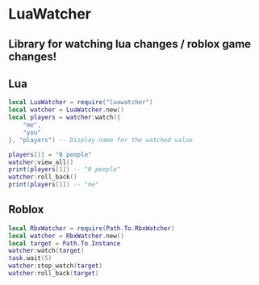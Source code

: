 # LuaWatcher

## Library for watching lua changes / roblox game changes!

## Lua

```lua
local LuaWatcher = require("luawatcher")
local watcher = LuaWatcher.new()
local players = watcher:watch({
    "me",
    "you"
}, "players") -- Display name for the watched value

players[1] = "0 people"
watcher:view_all()
print(players[1]) -- "0 people"
watcher:roll_back()
print(players[1]) -- "me"
```

## Roblox

```lua
local RbxWatcher = require(Path.To.RbxWatcher)
local watcher = RbxWatcher.new()
local target = Path.To.Instance
watcher:watch(target)
task.wait(5)
watcher:stop_watch(target)
watcher:roll_back(target)
```
